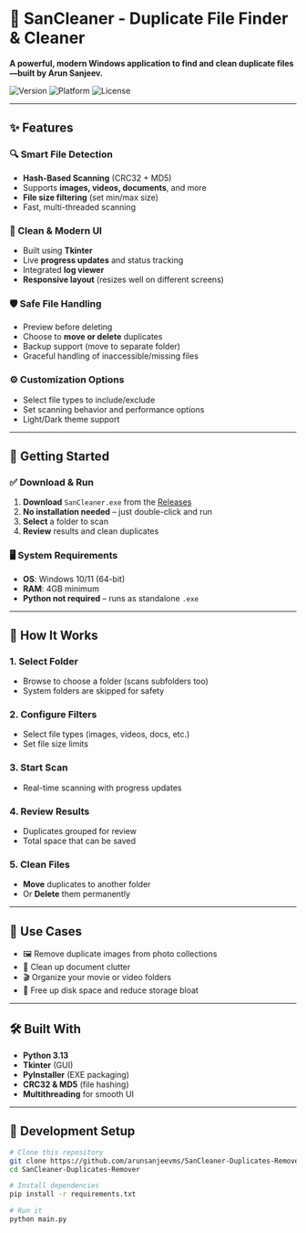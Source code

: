 # 🧹 SanCleaner - Duplicate File Finder & Cleaner

**A powerful, modern Windows application to find and clean duplicate files—built by Arun Sanjeev.**

![Version](https://img.shields.io/badge/Version-1.0.0-green)
![Platform](https://img.shields.io/badge/Platform-Windows-blue)
![License](https://img.shields.io/badge/License-MIT-yellow)

---

## ✨ Features

### 🔍 Smart File Detection
- **Hash-Based Scanning** (CRC32 + MD5)
- Supports **images, videos, documents**, and more
- **File size filtering** (set min/max size)
- Fast, multi-threaded scanning

### 🎨 Clean & Modern UI
- Built using **Tkinter**
- Live **progress updates** and status tracking
- Integrated **log viewer**
- **Responsive layout** (resizes well on different screens)

### 🛡️ Safe File Handling
- Preview before deleting
- Choose to **move or delete** duplicates
- Backup support (move to separate folder)
- Graceful handling of inaccessible/missing files

### ⚙️ Customization Options
- Select file types to include/exclude
- Set scanning behavior and performance options
- Light/Dark theme support

---

## 🚀 Getting Started

### ✅ Download & Run
1. **Download** `SanCleaner.exe` from the [Releases](https://github.com/arunsanjeevms/SanCleaner-Duplicates-Remover/releases)
2. **No installation needed** – just double-click and run
3. **Select** a folder to scan
4. **Review** results and clean duplicates

### 🖥️ System Requirements
- **OS**: Windows 10/11 (64-bit)
- **RAM**: 4GB minimum
- **Python not required** – runs as standalone `.exe`

---

## 📖 How It Works

### 1. Select Folder
- Browse to choose a folder (scans subfolders too)
- System folders are skipped for safety

### 2. Configure Filters
- Select file types (images, videos, docs, etc.)
- Set file size limits

### 3. Start Scan
- Real-time scanning with progress updates

### 4. Review Results
- Duplicates grouped for review
- Total space that can be saved

### 5. Clean Files
- **Move** duplicates to another folder
- Or **Delete** them permanently

---

## 🎯 Use Cases

- 🖼️ Remove duplicate images from photo collections  
- 📁 Clean up document clutter  
- 🎬 Organize your movie or video folders  
- 💾 Free up disk space and reduce storage bloat  

---

## 🛠️ Built With

- **Python 3.13**
- **Tkinter** (GUI)
- **PyInstaller** (EXE packaging)
- **CRC32 & MD5** (file hashing)
- **Multithreading** for smooth UI

---

## 🧪 Development Setup

```bash
# Clone this repository
git clone https://github.com/arunsanjeevms/SanCleaner-Duplicates-Remover.git
cd SanCleaner-Duplicates-Remover

# Install dependencies
pip install -r requirements.txt

# Run it
python main.py
